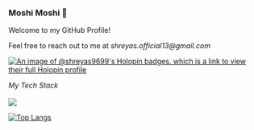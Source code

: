 ### Moshi Moshi 👋

<!--
**Shreyas9699/Shreyas9699** is a ✨ _special_ ✨ repository because its `README.md` (this file) appears on your GitHub profile.

Here are some ideas to get you started:

- 🔭 I’m currently working on ...
- 🌱 I’m currently learning ...
- 👯 I’m looking to collaborate on ...
- 🤔 I’m looking for help with ...
- 💬 Ask me about ...
- 📫 How to reach me: ...
- 😄 Pronouns: ...
- ⚡ Fun fact: ...
-->
Welcome to my GitHub Profile! 

Feel free to reach out to me at _shreyas.official13@gmail.com_

[![An image of @shreyas9699's Holopin badges, which is a link to view their full Holopin profile](https://holopin.me/shreyas9699)](https://holopin.io/@shreyas9699)

_My Tech Stack_ <br>
<br>
  <a href="https://skillicons.dev">
    <img src="https://skillicons.dev/icons?i=cpp,python,js,css,html,qt,java,react,nodejs,django,tensorflow,mongodb,sqlite,visualstudio,git,github,azure,vscode," />
  </a>
<br>

[![Top Langs](https://github-readme-stats.vercel.app/api/top-langs/?username=Shreyas9699&theme=transparent&hide=Makefile&layout=donut)](https://github.com/Shreyas9699/github-readme-stats)

